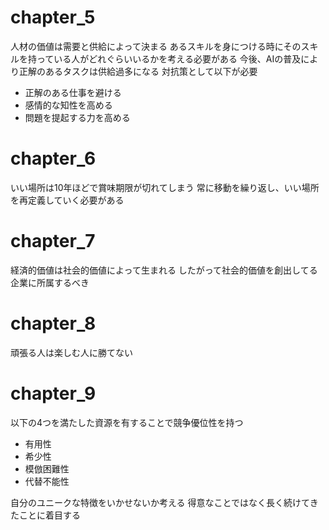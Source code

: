 # chapter_5
人材の価値は需要と供給によって決まる
あるスキルを身につける時にそのスキルを持っている人がどれぐらいいるかを考える必要がある
今後、AIの普及により正解のあるタスクは供給過多になる
対抗策として以下が必要
- 正解のある仕事を避ける
- 感情的な知性を高める
- 問題を提起する力を高める

# chapter_6
いい場所は10年ほどで賞味期限が切れてしまう
常に移動を繰り返し、いい場所を再定義していく必要がある

# chapter_7
経済的価値は社会的価値によって生まれる
したがって社会的価値を創出してる企業に所属するべき

# chapter_8
頑張る人は楽しむ人に勝てない

# chapter_9
以下の4つを満たした資源を有することで競争優位性を持つ
- 有用性
- 希少性
- 模倣困難性
- 代替不能性

自分のユニークな特徴をいかせないか考える
得意なことではなく長く続けてきたことに着目する